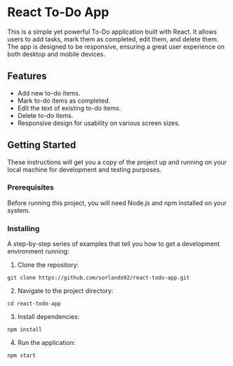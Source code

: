 # React To-Do App

This is a simple yet powerful To-Do application built with React. It allows users to add tasks, mark them as completed, edit them, and delete them. The app is designed to be responsive, ensuring a great user experience on both desktop and mobile devices.

## Features

- Add new to-do items.
- Mark to-do items as completed.
- Edit the text of existing to-do items.
- Delete to-do items.
- Responsive design for usability on various screen sizes.

## Getting Started

These instructions will get you a copy of the project up and running on your local machine for development and testing purposes.

### Prerequisites

Before running this project, you will need Node.js and npm installed on your system.

### Installing

A step-by-step series of examples that tell you how to get a development environment running:

1. Clone the repository:

```
git clone https://github.com/sorlando92/react-todo-app.git
```

2. Navigate to the project directory:

```
cd react-todo-app

```

3. Install dependencies:

```
npm install
```

4. Run the application:

```
npm start
```
